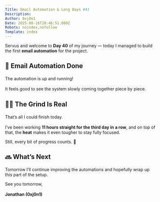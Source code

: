```yaml
---
Title: Email Automation & Long Days #41
Description: 
Author: 0xj0n1
Date: 2025-08-16T20:46:51.000Z
Robots: noindex,nofollow
Template: index
---
```

<p>Servus and welcome to <strong>Day 40</strong> of my journey — today I managed to build the first <strong>email automation</strong> for the project.  </p>




<h2>
  
  
  📧 Email Automation Done
</h2>

<p>The automation is up and running!<br><br>
It feels good to see the system slowly coming together piece by piece.  </p>




<h2>
  
  
  😮‍💨 The Grind Is Real
</h2>

<p>That’s all I could finish today.<br><br>
I’ve been working <strong>11 hours straight for the third day in a row</strong>, and on top of that, the <strong>heat</strong> makes it even tougher to stay fully focused.  </p>

<p>Still, every bit of progress counts. 🚀  </p>




<h2>
  
  
  🔜 What’s Next
</h2>

<p>Tomorrow I’ll continue improving the automations and hopefully wrap up this part of the setup.  </p>

<p>See you tomorrow,<br><br>
<strong>Jonathan (0xj0n1)</strong></p>

